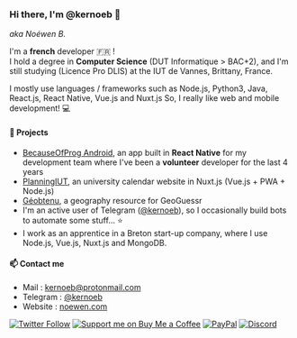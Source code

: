 ### Hi there, I'm @kernoeb 👋
*aka Noéwen B.*  

I'm a **french** developer :fr: !  
I hold a degree in **Computer Science** (DUT Informatique > BAC+2), and I'm still studying (Licence Pro DLIS) at the IUT de Vannes, Brittany, France.

I mostly use languages / frameworks such as Node.js, Python3, Java, React.js, React Native, Vue.js and Nuxt.js 
So, I really like web and mobile development! :computer:

#### 🔭 Projects
- [BecauseOfProg Android](https://github.com/BecauseOfProg/app), an app built in **React Native** for my development team where I've been a **volunteer** developer for the last 4 years
- [PlanningIUT](https://github.com/kernoeb/planningiut), an university calendar website in Nuxt.js (Vue.js + PWA + Node.js)
- [Géobtenu](https://github.com/kernoeb/geobtenu), a geography resource for GeoGuessr
- I'm an active user of Telegram ([@kernoeb](https://t.me/kernoeb)), so I occasionally build bots to automate some stuff... :star:
- I work as an apprentice in a Breton start-up company, where I use Node.js, Vue.js, Nuxt.js and MongoDB.


#### 📫 Contact me
- Mail : kernoeb@protonmail.com  
- Telegram : [@kernoeb](https://t.me/kernoeb)
- Website : [noewen.com](https://noewen.com)

[![Twitter Follow](https://img.shields.io/twitter/follow/kernoeb?color=%231DA1F2&label=Follow%20me&logo=Twitter&style=for-the-badge)](https://twitter.com/kernoeb) 
[![Support me on Buy Me a Coffee](https://img.shields.io/badge/Support%20me-☕-orange.svg?style=for-the-badge&label=Buy%20me%20a%20coffee)](https://www.buymeacoffee.com/kernoeb)
[![PayPal](https://img.shields.io/badge/Donate-💵-yellow.svg?style=for-the-badge&label=PayPal)](https://www.paypal.com/kernoeb)
[![Discord](https://img.shields.io/discord/272454426038370304?color=7289da&label=Discord&logo=discord&style=for-the-badge)](https://discord.becauseofprog.fr)
